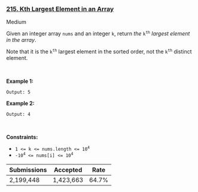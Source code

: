 ### [215. Kth Largest Element in an Array](https://leetcode.com/problems/kth-largest-element-in-an-array/)

Medium

Given an integer array `` nums `` and an integer `` k ``, return _the_ <code>k<sup>th</sup></code> _largest element in the array_.

Note that it is the <code>k<sup>th</sup></code> largest element in the sorted order, not the <code>k<sup>th</sup></code> distinct element.

 

__Example 1:__

```Input: nums = [3,2,1,5,6,4], k = 2
Output: 5
```

__Example 2:__

```Input: nums = [3,2,3,1,2,4,5,5,6], k = 4
Output: 4
```

 

__Constraints:__

*   <code>1 <= k <= nums.length <= 10<sup>4</sup></code>
*   <code>-10<sup>4</sup> <= nums[i] <= 10<sup>4</sup></code>

| Submissions    | Accepted     | Rate   |
| -------------- | ------------ | ------ |
| 2,199,448 | 1,423,663 | 64.7% |